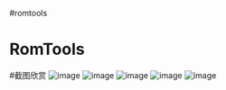 #romtools
# RomTools
#截图欣赏
 ![image](https://github.com/Liberations/RomTools/raw/master/images/1.png)
 ![image](https://github.com/Liberations/RomTools/raw/master/images/2.png)
 ![image](https://github.com/Liberations/RomTools/raw/master/images/3.png)
 ![image](https://github.com/Liberations/RomTools/raw/master/images/4.png)
 ![image](https://github.com/Liberations/RomTools/raw/master/images/5.png)